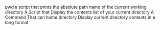 pwd a script that prints the absolute path name of the current working directory
A Script that Display the contents list of your current directory
A Command That can home directory
Display current directory contents in a long format
